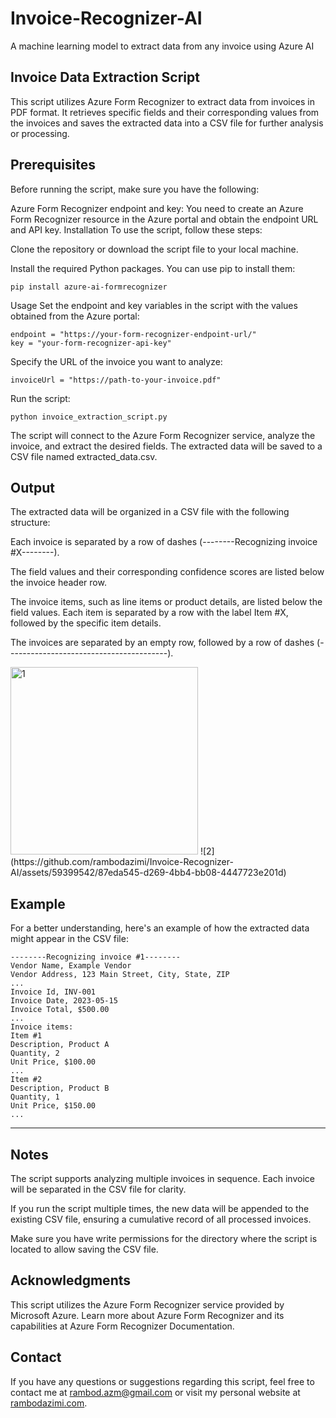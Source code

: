 # Invoice-Recognizer-AI
A machine learning model to extract data from any invoice using Azure AI

## Invoice Data Extraction Script
This script utilizes Azure Form Recognizer to extract data from invoices in PDF format. It retrieves specific fields and their corresponding values from the invoices and saves the extracted data into a CSV file for further analysis or processing.

## Prerequisites
Before running the script, make sure you have the following:

Azure Form Recognizer endpoint and key: You need to create an Azure Form Recognizer resource in the Azure portal and obtain the endpoint URL and API key.
Installation
To use the script, follow these steps:

Clone the repository or download the script file to your local machine.

Install the required Python packages. You can use pip to install them:

```
pip install azure-ai-formrecognizer
```
Usage
Set the endpoint and key variables in the script with the values obtained from the Azure portal:

```
endpoint = "https://your-form-recognizer-endpoint-url/"
key = "your-form-recognizer-api-key"
```
Specify the URL of the invoice you want to analyze:

```
invoiceUrl = "https://path-to-your-invoice.pdf"
```
Run the script:

```
python invoice_extraction_script.py
```
The script will connect to the Azure Form Recognizer service, analyze the invoice, and extract the desired fields. The extracted data will be saved to a CSV file named extracted_data.csv.

## Output
The extracted data will be organized in a CSV file with the following structure:

Each invoice is separated by a row of dashes (--------Recognizing invoice #X--------).

The field values and their corresponding confidence scores are listed below the invoice header row.

The invoice items, such as line items or product details, are listed below the field values. Each item is separated by a row with the label Item #X, followed by the specific item details.

The invoices are separated by an empty row, followed by a row of dashes (----------------------------------------).

<img width="300" alt="1" src="https://github.com/rambodazimi/Invoice-Recognizer-AI/assets/59399542/a0afdda4-63d0-4898-8d19-e194fc26bf03">
![2](https://github.com/rambodazimi/Invoice-Recognizer-AI/assets/59399542/87eda545-d269-4bb4-bb08-4447723e201d)


## Example
For a better understanding, here's an example of how the extracted data might appear in the CSV file:

```
--------Recognizing invoice #1--------
Vendor Name, Example Vendor
Vendor Address, 123 Main Street, City, State, ZIP
...
Invoice Id, INV-001
Invoice Date, 2023-05-15
Invoice Total, $500.00
...
Invoice items:
Item #1
Description, Product A
Quantity, 2
Unit Price, $100.00
...
Item #2
Description, Product B
Quantity, 1
Unit Price, $150.00
...
```
----------------------------------------
## Notes
The script supports analyzing multiple invoices in sequence. Each invoice will be separated in the CSV file for clarity.

If you run the script multiple times, the new data will be appended to the existing CSV file, ensuring a cumulative record of all processed invoices.

Make sure you have write permissions for the directory where the script is located to allow saving the CSV file.

## Acknowledgments
This script utilizes the Azure Form Recognizer service provided by Microsoft Azure. Learn more about Azure Form Recognizer and its capabilities at Azure Form Recognizer Documentation.

## Contact
If you have any questions or suggestions regarding this script, feel free to contact me at rambod.azm@gmail.com or visit my personal website at [rambodazimi.com](http://rambodazimi.com/).


